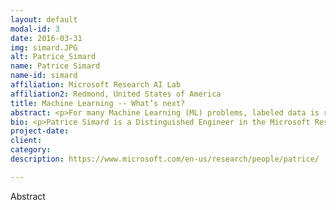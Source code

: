 ```yaml
---
layout: default
modal-id: 3
date: 2016-03-31
img: simard.JPG
alt: Patrice_Simard
name: Patrice Simard
name-id: simard
affiliation: Microsoft Research AI Lab
affiliation2: Redmond, United States of America
title: Machine Learning -- What’s next?
abstract: <p>For many Machine Learning (ML) problems, labeled data is readily available. When this is the case, algorithms and training time are the performance bottleneck. This is the ML researcher’s paradise! Vision and Speech are good examples of such problems because they have a stable distribution and additional human labels can be collected each year. Problems that extract their labels from history, such as click prediction, data analytics, and forecasting are also blessed with large numbers of labels. Unfortunately, there are only a few problems for which we can rely on such an endless supply of free labels. They receive a disproportionally large amount of attention from the media. </p><p> We are interested in tackling the much larger class of ML problems where labeled data is sparse. For example, consider a dialog system for a specific app to recognize specific commands such as  “lights on first floor off”, “increase spacing between 2nd and 3rd paragraph”, “make doctor appointment after Hawaii vacation”. Anyone who has attempted building such a system has soon discovered that generalizing to new instances from a small custom set of labeled instances is far more difficult than they originally thought. Each domain has its own generalization challenges, data exploration and discovery, custom features, and decomposition structure. Creating labeled data to communicate custom knowledge is inefficient. It also leads to embarrassing errors resulting from over-training on small sets. ML algorithms and processing power are not a bottleneck when labeled data is scarce. The bottleneck is the teacher and the teaching language.</p> <p>To address this problem, we change our focus from the learning algorithm to teachers. We define “Machine Teaching” as improving the human productivity given a learning algorithm. If ML is the science and engineering of extracting knowledge from data, Machine Teaching is the science and engineering of extracting knowledge from teachers. A similar shift of focus has happened in computer science. While computing is revolutionizing our lives, systems sciences (e.g., programming languages, operating systems, networking) have shifted their foci to human productivity. We expect a similar trend will shift science from Machine Learning to Machine Teaching. </p> <p>The aim of this talk is to convince the audience that we are asking the right questions. We provide some answers and some spectacular results. The most exciting part, however, is the research opportunities that come with the emergence of a new field. </p>
bio: <p>Patrice Simard is a Distinguished Engineer in the Microsoft Research AI Lab in Redmond. He is passionate about finding new ways to combine engineering and science in the field of machine learning. Simard’s research is currently focused on human teachers. His goal is to extend the teaching language, science, and engineering, beyond the traditional (input, label) pairs. Simard completed his PhD thesis in Computer Science at the University of Rochester in 1991. He then spent 8 years at AT&T Bell Laboratories working on neural networks. He joined Microsoft Research in 1998. In 2002, he started MSR’s Document Processing and Understanding research group. In 2006, he left MSR to become the Chief Scientist and General Manager of Microsoft’s Live Labs Research. In 2009, he became the Chief Scientist of Microsoft’s AdCenter (the organization that monetizes Bing search). In 2012, he returned to Microsoft Research to work on his passion, Machine Learning research. Specifically, he founded the Computer-Human Interactive Learning (CHIL) group to study Machine Teaching and to make machine learning accessible to everyone.</p>
project-date: 
client:
category:
description: https://www.microsoft.com/en-us/research/people/patrice/

---
```


Abstract
